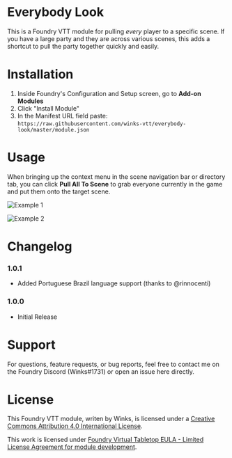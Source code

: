 # Everybody Look
This is a Foundry VTT module for pulling *every* player to a specific scene. If you have a large party and they are across various scenes, this adds a shortcut to pull the party together quickly  and easily.


# Installation
1. Inside Foundry's Configuration and Setup screen, go to **Add-on Modules**
2. Click "Install Module"
3. In the Manifest URL field paste: `https://raw.githubusercontent.com/winks-vtt/everybody-look/master/module.json`


# Usage

When bringing up the context menu in the scene navigation bar or directory tab, you can click **Pull All To Scene** to grab everyone currently in the game and put them onto the target scene.

![Example 1](https://github.com/winks-vtt/everybody-look/blob/master/images/everybodylook.gif)

![Example 2](https://github.com/winks-vtt/everybody-look/blob/master/images/everybodylook2.gif)

# Changelog
### 1.0.1
- Added Portuguese Brazil language support (thanks to @rinnocenti)

### 1.0.0
- Initial Release

# Support
For questions, feature requests, or bug reports, feel free to contact me on the Foundry Discord (Winks#1731) or open an issue here directly.

# License
This Foundry VTT module, writen by Winks, is licensed under a [Creative Commons Attribution 4.0 International License](https://creativecommons.org/licenses/by/4.0/).

This work is licensed under [Foundry Virtual Tabletop EULA - Limited License Agreement for module development](https://foundryvtt.com/article/license/).

